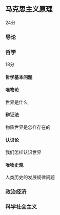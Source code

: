 ## 马克思主义原理

24分

### 导论



### 哲学

18分

#### 哲学基本问题



#### 唯物论

世界是什么

#### 辩证法

物质世界是怎样存在的

#### 认识论

我们怎样认识世界

#### 唯物史观

人类历史的发展规律问题

### 政治经济



### 科学社会主义

